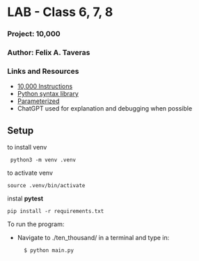 # LAB - Class 6, 7, 8

### Project: 10,000
### Author: Felix A. Taveras
### Links and Resources

* [10,000 Instructions](https://en.wikipedia.org/wiki/Dice_10000)
* [Python syntax library](https://www.w3schools.com/python/python_syntax.asp)
* [Parameterized](https://medium.com/@samarthgvasist/parameterized-unit-testing-in-python-9be82fa7e17f)
* ChatGPT used for explanation and debugging when possible


## Setup

to install venv

     python3 -m venv .venv
to activate venv

    source .venv/bin/activate

instal __pytest__

    pip install -r requirements.txt

To run the program:

* Navigate to ./ten_thousand/ in a terminal and type in:

        $ python main.py

    
